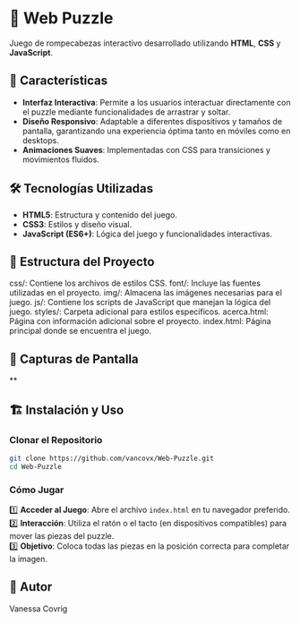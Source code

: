 # 🧩 Web Puzzle

Juego de rompecabezas interactivo desarrollado utilizando **HTML**, **CSS** y **JavaScript**. 

## 🚀 Características

- **Interfaz Interactiva**: Permite a los usuarios interactuar directamente con el puzzle mediante funcionalidades de arrastrar y soltar.
- **Diseño Responsivo**: Adaptable a diferentes dispositivos y tamaños de pantalla, garantizando una experiencia óptima tanto en móviles como en desktops.
- **Animaciones Suaves**: Implementadas con CSS para transiciones y movimientos fluidos.

## 🛠️ Tecnologías Utilizadas

- **HTML5**: Estructura y contenido del juego.
- **CSS3**: Estilos y diseño visual.
- **JavaScript (ES6+)**: Lógica del juego y funcionalidades interactivas.

## 📂 Estructura del Proyecto

css/: Contiene los archivos de estilos CSS.​
font/: Incluye las fuentes utilizadas en el proyecto.​
img/: Almacena las imágenes necesarias para el juego.​
js/: Contiene los scripts de JavaScript que manejan la lógica del juego.​
styles/: Carpeta adicional para estilos específicos.​
acerca.html: Página con información adicional sobre el proyecto.​
index.html: Página principal donde se encuentra el juego.


## 📸 Capturas de Pantalla

**

## 🏗️ Instalación y Uso
### Clonar el Repositorio

```sh
git clone https://github.com/vancovx/Web-Puzzle.git
cd Web-Puzzle
```

### Cómo Jugar
1️⃣ **Acceder al Juego**: Abre el archivo `index.html` en tu navegador preferido.  
2️⃣ **Interacción**: Utiliza el ratón o el tacto (en dispositivos compatibles) para mover las piezas del puzzle.  
3️⃣ **Objetivo**: Coloca todas las piezas en la posición correcta para completar la imagen.  


## 👥 Autor
Vanessa Covrig

